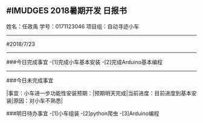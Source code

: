#IMUDGES 2018暑期开发   日报书
-----------------

姓名：任政禹
学号：0171123046
项目组：自动寻迹小车

-----------------

#2018/7/23

-----------------

###今日完成事宜
-[1]完成小车基本安装 
-[2]完成Arduino基本编程

-----------------

###今日未完成事宜

|事宜：小车进一步功能性安装预期：|预期明天完成|当前进度：目前进度到基本安装|原因：对小车不熟悉|

###明日待办事宜
-[1]小车组装
-[2]python爬虫
-[3]Arduino编程

